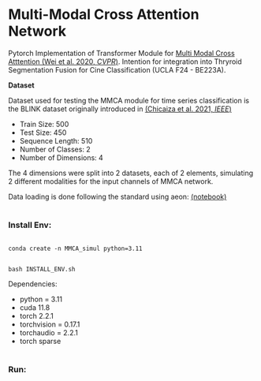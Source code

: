 # Multi-Modal Cross Attention Network

Pytorch Implementation of Transformer Module for [Multi Modal Cross Atttention (Wei et al. 2020, *CVPR*)](https://openaccess.thecvf.com/content_CVPR_2020/papers/Wei_Multi-Modality_Cross_Attention_Network_for_Image_and_Sentence_Matching_CVPR_2020_paper.pdf). Intention for integration into Thryroid Segmentation Fusion for Cine Classification (UCLA F24 - BE223A).

**Dataset** 

Dataset used for testing the MMCA module for time series classification is the BLINK dataset originally introduced in [(Chicaiza et al. 2021, *IEEE*)](https://ieeexplore.ieee.org/document/9590711)

- Train Size: 500
- Test Size: 450
- Sequence Length: 510
- Number of Classes: 2
- Number of Dimensions: 4

The 4 dimensions were split into 2 datasets, each of 2 elements, simulating 2 different modalities for the input channels of MMCA network. 

Data loading is done following the standard using aeon: [(notebook)](https://github.com/aeon-toolkit/aeon/blob/main/examples/datasets/data_loading.ipynb)

# 

### Install Env:

<code>
conda create -n MMCA_simul python=3.11

bash INSTALL_ENV.sh
</code>

Dependencies: 
- python = 3.11
- cuda 11.8
- torch 2.2.1
- torchvision = 0.17.1
- torchaudio = 2.2.1
- torch sparse

#

### Run: